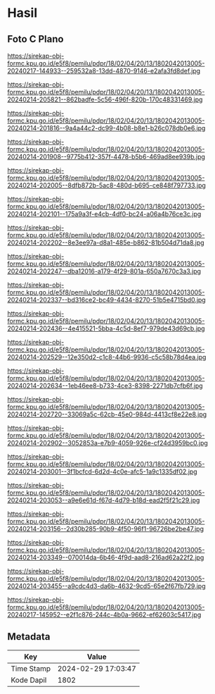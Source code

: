 # Hasil

## Foto C Plano

https://sirekap-obj-formc.kpu.go.id/e5f8/pemilu/pdpr/18/02/04/20/13/1802042013005-20240217-144933--259532a8-13dd-4870-9146-e2afa3fd8def.jpg

https://sirekap-obj-formc.kpu.go.id/e5f8/pemilu/pdpr/18/02/04/20/13/1802042013005-20240214-205821--862badfe-5c56-496f-820b-170c48331469.jpg

https://sirekap-obj-formc.kpu.go.id/e5f8/pemilu/pdpr/18/02/04/20/13/1802042013005-20240214-201816--9a4a44c2-dc99-4b08-b8e1-b26c078db0e6.jpg

https://sirekap-obj-formc.kpu.go.id/e5f8/pemilu/pdpr/18/02/04/20/13/1802042013005-20240214-201908--9775b412-357f-4478-b5b6-469ad8ee939b.jpg

https://sirekap-obj-formc.kpu.go.id/e5f8/pemilu/pdpr/18/02/04/20/13/1802042013005-20240214-202005--8dfb872b-5ac8-480d-b695-ce848f797733.jpg

https://sirekap-obj-formc.kpu.go.id/e5f8/pemilu/pdpr/18/02/04/20/13/1802042013005-20240214-202101--175a9a3f-e4cb-4df0-bc24-a06a4b76ce3c.jpg

https://sirekap-obj-formc.kpu.go.id/e5f8/pemilu/pdpr/18/02/04/20/13/1802042013005-20240214-202202--8e3ee97a-d8a1-485e-b862-81b504d71da8.jpg

https://sirekap-obj-formc.kpu.go.id/e5f8/pemilu/pdpr/18/02/04/20/13/1802042013005-20240214-202247--dba12016-a179-4f29-801a-650a7670c3a3.jpg

https://sirekap-obj-formc.kpu.go.id/e5f8/pemilu/pdpr/18/02/04/20/13/1802042013005-20240214-202337--bd316ce2-bc49-4434-8270-51b5e4715bd0.jpg

https://sirekap-obj-formc.kpu.go.id/e5f8/pemilu/pdpr/18/02/04/20/13/1802042013005-20240214-202436--4e415521-5bba-4c5d-8ef7-979de43d69cb.jpg

https://sirekap-obj-formc.kpu.go.id/e5f8/pemilu/pdpr/18/02/04/20/13/1802042013005-20240214-202529--12e350d2-c1c8-44b6-9936-c5c58b78d4ea.jpg

https://sirekap-obj-formc.kpu.go.id/e5f8/pemilu/pdpr/18/02/04/20/13/1802042013005-20240214-202634--1eb46ee8-b733-4ce3-8398-2271db7cfb6f.jpg

https://sirekap-obj-formc.kpu.go.id/e5f8/pemilu/pdpr/18/02/04/20/13/1802042013005-20240214-202720--33069a5c-62cb-45e0-984d-4413cf8e22e8.jpg

https://sirekap-obj-formc.kpu.go.id/e5f8/pemilu/pdpr/18/02/04/20/13/1802042013005-20240214-202902--3052853a-e7b9-4059-926e-cf24d3959bc0.jpg

https://sirekap-obj-formc.kpu.go.id/e5f8/pemilu/pdpr/18/02/04/20/13/1802042013005-20240214-203001--3f1bcfcd-6d2d-4c0e-afc5-1a9c1335df02.jpg

https://sirekap-obj-formc.kpu.go.id/e5f8/pemilu/pdpr/18/02/04/20/13/1802042013005-20240214-203053--a9e6e61d-f67d-4d79-b18d-ead2f5f21c29.jpg

https://sirekap-obj-formc.kpu.go.id/e5f8/pemilu/pdpr/18/02/04/20/13/1802042013005-20240214-203156--2d30b285-90b9-4f50-96f1-96726be2be47.jpg

https://sirekap-obj-formc.kpu.go.id/e5f8/pemilu/pdpr/18/02/04/20/13/1802042013005-20240214-203349--070014da-6b46-4f9d-aad8-216ad62a22f2.jpg

https://sirekap-obj-formc.kpu.go.id/e5f8/pemilu/pdpr/18/02/04/20/13/1802042013005-20240214-203455--a9cdc4d3-da6b-4632-9cd5-65e2f67fb729.jpg

https://sirekap-obj-formc.kpu.go.id/e5f8/pemilu/pdpr/18/02/04/20/13/1802042013005-20240217-145952--e2f1c876-244c-4b0a-9662-ef62603c5417.jpg


## Metadata

| Key        | Value               |
| ---------- | ------------------- |
| Time Stamp | 2024-02-29 17:03:47 |
| Kode Dapil | 1802                |



